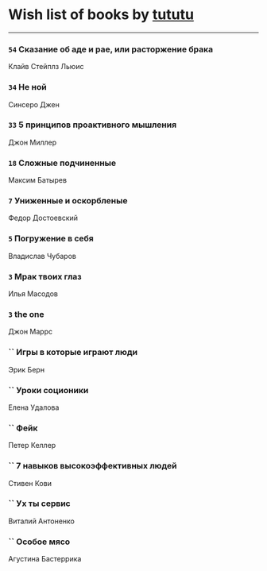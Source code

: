 # Wish list of books by [tututu](http://vk.com/id135685382)
---

### `54` Сказание об аде и рае, или расторжение брака
Клайв Стейплз Льюис

### `34` Не ной
Синсеро Джен

### `33` 5 принципов проактивного мышления
Джон Миллер

### `18` Сложные подчиненные
Максим Батырев

### `7` Униженные и оскорбленые
Федор Достоевский

### `5` Погружение в себя
Владислав Чубаров

### `3` Мрак твоих глаз
Илья Масодов

### `3` the one
Джон Маррс

### `` Игры в которые играют люди
Эрик Берн

### `` Уроки соционики
Елена Удалова

### `` Фейк
Петер Келлер

### `` 7 навыков высокоэффективных людей
Стивен Кови

### `` Ух ты сервис
Виталий Антоненко

### `` Особое мясо
Агустина Бастеррика

